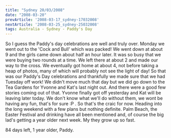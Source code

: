 ```yaml
---
title: "Sydney 20/03/2008"
date: "2008-03-20"
prevArticle: '2008-03-17_sydney-17032008'
nextArticle: '2008-03-25_sydney-25032008'
tags: Australia - Sydney - Paddy's Day
---
```

So I guess the Paddy's day celebrations are well and truly over. Monday we went out to the 'Cock and Bull' which was packed! We went down at about 9 and the girls came down about half an hour later. It was so busy that we were buying two rounds at a time. We left there at about 2 and made our way to the cross. We eventually got home at about 4, not before taking a heap of photos, many of which will probably not see the light of day! So that was our Paddy's Day celebrations and thankfully we made sure that we had Tuesday off work! We didn't move much that day but we did go down to the Tea Gardens for Yvonne and Kat's last night out. And there were a good few stories coming out of that. Yvonne finally got off yesterday and Kat will be leaving later today. We don't know what we'll do without them, we wont be having any fun, that's for sure :P . So that's the craic for now. Heading into the long weekend with a few plans but nothing definite. Palm Beach, the Easter Festival and drinking have all been mentioned and, of course the big lad's getting a year older next week. My they grow up so fast.

84 days left, 1 year older,
Paddy.